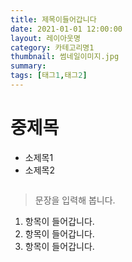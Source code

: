 ```yaml
---
title: 제목이들어갑니다
date: 2021-01-01 12:00:00
layout: 레이아웃명
category: 카테고리명1
thumbnail: 썸네일이미지.jpg
summary: 
tags: [태그1,태그2]
---
```


# 중제목
* 소제목1
* 소제목2

```js

```

> 문장을 입력해 봅니다.

1. 항목이 들어갑니다.
2. 항목이 들어갑니다.
3. 항목이 들어갑니다.
